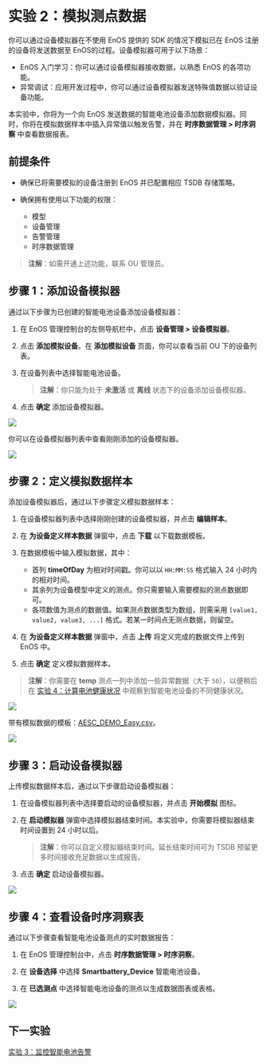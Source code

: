 # 实验 2：模拟测点数据

你可以通过设备模拟器在不使用 EnOS 提供的 SDK 的情况下模拟已在 EnOS 注册的设备将发送数据至 EnOS的过程。设备模拟器可用于以下场景：

- EnOS 入门学习：你可以通过设备模拟器接收数据，以熟悉 EnOS 的各项功能。
- 异常调试：应用开发过程中，你可以通过设备模拟器发送特殊值数据以验证设备功能。

本实验中，你将为一个向 EnOS 发送数据的智能电池设备添加数据模拟器。同时，你将在模拟数据样本中插入异常值以触发告警，并在 **时序数据管理 > 时序洞察** 中查看数据报表。

## 前提条件

- 确保已将需要模拟的设备注册到 EnOS 并已配置相应 TSDB 存储策略。
- 确保拥有使用以下功能的权限：
    
    - 模型
    - 设备管理
    - 告警管理
    - 时序数据管理

> **注解**：如需开通上述功能，联系 OU 管理员。

## 步骤 1：添加设备模拟器

通过以下步骤为已创建的智能电池设备添加设备模拟器：

1. 在 EnOS 管理控制台的左侧导航栏中，点击 **设备管理 > 设备模拟器**。

2. 点击 **添加模拟设备**。在 **添加模拟设备** 页面，你可以查看当前 OU 下的设备列表。

3. 在设备列表中选择智能电池设备。

    > **注解**：你只能为处于 **未激活** 或  **离线** 状态下的设备添加设备模拟器。

4. 点击 **确定** 添加设备模拟器。

![](media/simulator_add_new.png)

你可以在设备模拟器列表中查看刚刚添加的设备模拟器。

![](media/simulator.png)

## 步骤 2：定义模拟数据样本

添加设备模拟器后，通过以下步骤定义模拟数据样本：

1. 在设备模拟器列表中选择刚刚创建的设备模拟器，并点击 **编辑样本**。

2. 在 **为设备定义样本数据** 弹窗中，点击 **下载** 以下载数据模板。

3. 在数据模板中输入模拟数据，其中：

    - 首列 **timeOfDay** 为相对时间戳。你可以以 `HH:MM:SS` 格式输入 24 小时内的相对时间。
    - 其余列为设备模型中定义的测点。你只需要输入需要模拟的测点数据即可。
    - 各项数值为测点的数据值。如果测点数据类型为数组，则需采用 `[value1, value2, value3, ...]` 格式。若某一时间点无测点数据，则留空。

4. 在 **为设备定义样本数据** 弹窗中，点击 **上传** 将定义完成的数据文件上传到 EnOS 中。

5. 点击 **确定** 定义模拟数据样本。

> **注解**：你需要在 **temp** 测点一列中添加一些异常数据（大于 `50`），以便稍后在 [实验 4：计算电池健康状况](../../3_Data_Management/303%20CN/303-4_calculating_health_level.md) 中观察到智能电池设备的不同健康状况。

![](media/upload.png)

带有模拟数据的模板：[AESC_DEMO_Easy.csv](media/AESC_DEMO_Easy.csv)。

![](media/sim_data.png)

## 步骤 3：启动设备模拟器

上传模拟数据样本后，通过以下步骤启动设备模拟器：

1. 在设备模拟器列表中选择要启动的设备模拟器，并点击 **开始模拟** 图标。

2. 在 **启动模拟器** 弹窗中选择模拟器结束时间。本实验中，你需要将模拟器结束时间设置到 24 小时以后。

    > **注解**：你可以自定义模拟器结束时间。延长结束时间可为 TSDB 预留更多时间接收充足数据以生成报告。

3. 点击 **确定** 启动设备模拟器。

![](media/simulator_start.png)

## 步骤 4：查看设备时序洞察表

通过以下步骤查看智能电池设备测点的实时数据报告：

1. 在 EnOS 管理控制台中，点击 **时序数据管理 > 时序洞察**。

2. 在 **设备选择** 中选择 **Smartbattery_Device** 智能电池设备。

3. 在 **已选测点** 中选择智能电池设备的测点以生成数据图表或表格。


![](media/data_insight.png)

## 下一实验

[实验 3：监控智能电池告警](302-3_monitoring_alerts_of_device.md)